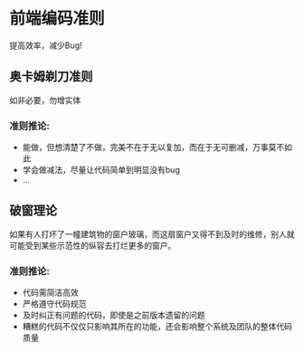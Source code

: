 # 前端编码准则

提高效率，减少Bug!

## 奥卡姆剃刀准则

如非必要，勿增实体

### 准则推论:
+ 能做，但想清楚了不做，完美不在于无以复加，而在于无可删减，万事莫不如此
+ 学会做减法，尽量让代码简单到明显没有bug
+ ...

## 破窗理论

如果有人打坏了一幢建筑物的窗户玻璃，而这扇窗户又得不到及时的维修，别人就可能受到某些示范性的纵容去打烂更多的窗户。

### 准则推论:
+ 代码需简洁高效
+ 严格遵守代码规范
+ 及时纠正有问题的代码，即使是之前版本遗留的问题
+ 糟糕的代码不仅仅只影响其所在的功能，还会影响整个系统及团队的整体代码质量
